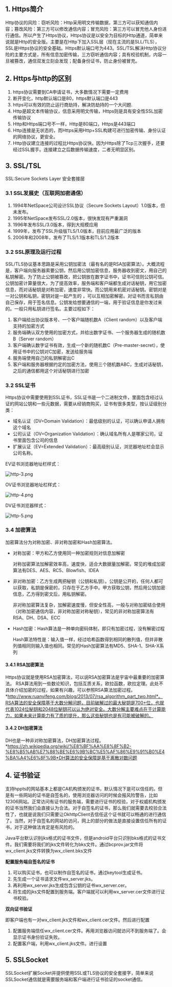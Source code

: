 ## 1. Https简介

Http协议的风险：窃听风险：Http采用明文传输数据，第三方可以获知通信内容；篡改风险：第三方可以修改通信内容；冒充风险：第三方可以冒充他人身份进行通信。所以产生了Https协议，Https协议是以安全为目标的Http通道，简单来说就是Http的安全版。主要是在Http下加入SSL层（现在主流的是SLL/TLS），SSL是Https协议的安全基础。Https默认端口号为443。SSL/TSL解决Http协议分险的主要方式是，所有信息加密传输，三方窃听通信内容；具有校验机制，内容一旦被篡改，通信双发立刻会发现；配备身份证书，防止身份被冒充。

## 2. Https与http的区别

1. https协议需要到CA申请证书，大多数情况下需要一定费用
2. 断开变化，http默认端口是80，https默认端口是443
3. https可以有效的防止运行商劫持，解决防劫持的一个大问题.
4. Http是超文本传输协议，信息采用明文传输，Https则是具有安全性SSL加密传输协议
5. Http和Https端口号不一样，Http是80端口，Https是443端口
6. Http连接是无状态的，而Https采用Http+SSL构建可进行加密传输、身份认证的网络协议，更安全。
7. Http协议建立连接的过程比Https协议快。因为Https除了Tcp三次握手，还要经过SSL握手。连接建立之后数据传输速度，二者无明显区别。

## 3. SSL/TSL

SSL:Secure Sockets Layer 安全套接层

### 3.1 SSL发展史（互联网加密通信）

1. 1994年NetSpace公司设计SSL协议（Secure Sockets Layout）1.0版本，但未发布。
2. 1995年NetSpace发布SSL/2.0版本，很快发现有严重漏洞
3. 1996年发布SSL/3.0版本，得到大规模应用
4. 1999年，发布了SSL升级版TLS/1.0版本，目前应用最广泛的版本
5. 2006年和2008年，发布了TLS/1.1版本和TLS/1.2版本

### 3.2 SSL原理及运行过程

SSL/TLS协议基本思路是采用公钥加密法（最有名的是RSA加密算法）。大概流程是，客户端向服务器索要公钥，然后用公钥加密信息，服务器收到密文，用自己的私钥解密。为了防止公钥被篡改，把公钥放在数字证书中，证书可信则公钥可信。公钥加密计算量很大，为了提高效率，服务端和客户端都生成对话秘钥，用它加密信息，而对话秘钥是对称加密，速度非常快。而公钥用来机密对话秘钥。密钥对是一对公钥和私钥，密钥对是一起产生的 ，可以互相加密解密。对证书而言私钥由自己保存，用于签名信息。公钥发给想要通信的一端，用于验证信息是你发过来的。一般只用私钥进行签名。主要过程如下：

1. 客户端给出协议版本号、一个客户端随机数A（Client random）以及客户端支持的加密方式
2. 服务端确认双方使用的加密方式，并给出数字证书、一个服务器生成的随机数B（Server random）
3. 客户端确认数字证书有效，生成一个新的随机数C（Pre-master-secret），使用证书中的公钥对C加密，发送给服务端
4. 服务端使用自己的私钥解密出C
5. 客户端和服务器根据约定的加密方法，使用三个随机数ABC，生成对话秘钥，之后的通信都用这个对话秘钥进行加密

### 3.2 SSL证书

Https协议中需要使用到SSL证书，SSL证书是一个二进制文件，里面包含经过认证的网站公钥和一些元数据，需要从经销商购买，证书有很多类型，按认证级别分类：

- 域名认证（DV=Domain Validation）：最低级别的认证，可以确认申请人拥有这个域名
- 公司认证（OV=Organization Validation）：确认域名所有人是哪家公司，证书里面包含公司的信息
- 扩展认证（EV=Extended Validation）：最高级别认证，浏览器地址栏会显示公司名称。

EV证书浏览器地址栏样式：

![http-3.png](https://upload-images.jianshu.io/upload_images/10547376-30c56f43b054f20c.png?imageMogr2/auto-orient/strip%7CimageView2/2/w/1240)

OV证书浏览器地址栏样式：

![http-4.png](https://upload-images.jianshu.io/upload_images/10547376-baff96262133c8e0.png?imageMogr2/auto-orient/strip%7CimageView2/2/w/1240)

DV证书浏览器样式：

![http-5.png](https://upload-images.jianshu.io/upload_images/10547376-6948554ac4f7fb4f.png?imageMogr2/auto-orient/strip%7CimageView2/2/w/1240)

### 3.4 加密算法

加密算法分为对称加密、非对称加密和Hash加密算法。

- 对称加密：甲方和乙方使用同一种加密规则对信息加解密

  对称加密算法加解密效率高，速度快，适合大数据量加解密。常见的堆成加密算法有DES、AES、RC5、Blowfish、IDEA

- 非对称加密：乙方生成两把秘钥（公钥和私钥）。公钥是公开的，任何人都可以获取，私钥是保密的，只存在于乙方手中。甲方获取公钥，然后用公钥加密信息，乙方得到密文后，用私钥解密。

  非对称加密算法复杂，加解密速度慢，但安全性高，一般与对称加密结合使用（对称加密通信内容，非对称加密对称秘钥），常见的非对称加密算法有RSA、DH、DSA、ECC

- Hash加密：Hash算法是一种单向密码体制，即只有加密过程，没有解密过程

  Hash算法特性是：输入值一样，经过哈希函数得到相同的散列值，但并非散列值相同则输入值也相同。常见的Hash加密算法有MD5、SHA-1、SHA-X系列

#### 3.4.1 RSA加密算法

Https协议就是使用RSA加密算法，可以说RSA加密算法是宇宙中最重要的加密算法。
RSA算法用到一些数论知识，包括互质关系，欧拉函数，欧拉定理。此处不具体介绍加密的过程，如果有兴趣，可以参照RSA算法加密过程。*http://www.ruanyifeng.com/blog/2013/07/rsa_algorithm_part_two.html*。RSA算法的安全保障基于大数分解问题，目前破解过的最大秘钥是700+位，也就代表1024位秘钥和2048位秘钥可以认为绝对安全。大数分解主要难点在于计算能力，如果未来计算能力有了质的提升，那么这些秘钥也是有可能被破解的。

#### 3.4.2 DH加密算法

DH也是一种非对称加密算法，DH加密算法过程。*https://zh.wikipedia.org/wiki/%E8%BF%AA%E8%8F%B2-%E8%B5%AB%E7%88%BE%E6%9B%BC%E5%AF%86%E9%91%B0%E4%BA%A4%E6%8F%9B*DH算法的安全保障是基于离散对数问题

## 4. 证书验证

支持hppts的网站基本上都是CA机构颁发的证书，默认情况下是可以信任的。但是有一些网站的证书是自签名的，使用浏览器访问的时候会报风险警告，比如12306网站。正常访问有证书的服务端，需要进行证书的校验，对于权威机构颁发的证书当然我们会直接认为合法。对于自签名的证书，那么我们就需要去校验合法性了，也就是说我们只需要让OkhttpClient去信任这个证书就可以畅通的进行通信了。当然，对于自签名的网站的访问，网上的部分的做法是直接设置信任所有的证书，对于这种做法肯定是有风险的。

Java平台默认识别jks格式的证书文件，但是android平台只识别bks格式的证书文件。我们需要将我们的jks文件转化为bks文件。通过bcprov.jar文件将wx_client.jks文件转换为wx_client.bks文件

**配置服务端自签名的证书**

1. 可以购买证书，也可以制作自签名的证书，通过keytool生成证书。
2. 先生成一个证书请求文件wx_server.jks。
3. 再利用wx_server.jks生成包含公钥的证书wx_server.cer。
4. 将生成的jks文件配置到服务端。客户端就可以利用wx_server.cer文件进行证书校验。

**双向证书验证**

即客户端也有一对wx_client.jks文件和wx_client.cer文件。然后进行配置

1. 配置服务端信任wx_client.cer文件。再用浏览器访问就访问不到服务端了。会显示证书身份验证失败。
2. 配置客户端，利用wx_client.jks文件。进行设置

## 5. SSLSocket

SSLSocket扩展Socket并提供使用SSL或TLS协议的安全套接字，简单来说SSLSocket通信就是需要服务端和客户端进行证书验证的socket通信。

